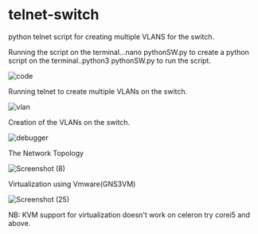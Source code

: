 # telnet-switch
python telnet script for creating multiple VLANS for the switch.

Running the script on the terminal...nano pythonSW.py to create a python script on the terminal..python3 pythonSW.py to run the script.

![code](https://user-images.githubusercontent.com/61822296/150205408-594a85f7-86f2-4ecc-8303-df94d830e041.png)

Running telnet to create multiple VLANs on the switch.

![vlan](https://user-images.githubusercontent.com/61822296/150205618-90cb4b1b-745c-45ab-805c-86d3e29d4c97.png)

Creation of the VLANs on the switch.

![debugger](https://user-images.githubusercontent.com/61822296/150205626-b8404056-a692-4a8b-9f74-b4f5c309a9b2.png)

The Network Topology 

![Screenshot (8)](https://user-images.githubusercontent.com/61822296/150595870-8a871ba9-8232-499b-87f9-becd6a0c5a4d.png)

Virtualization using Vmware(GNS3VM)

![Screenshot (25)](https://user-images.githubusercontent.com/61822296/150595875-9c047bdc-aaf1-4682-9155-7e4fa85f1b21.png)


NB: KVM support for virtualization doesn't work on celeron try corei5 and above.
